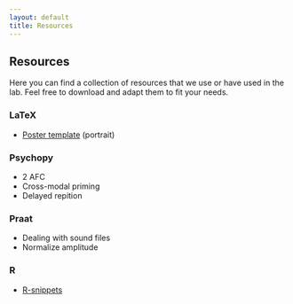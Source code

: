 ```yaml
---
layout: default
title: Resources
---
```


## Resources

Here you can find a collection of resources that we use or have used in the lab. Feel free to download and adapt them to fit your needs.

### LaTeX

- [Poster template](latex_poster.zip) (portrait)


### Psychopy

- 2 AFC
- Cross-modal priming
- Delayed repition

### Praat

- Dealing with sound files
- Normalize amplitude

### R

- [R-snippets][R-snippets]


[R-snippets]: https://sublime.wbond.net/packages/R-snippets

